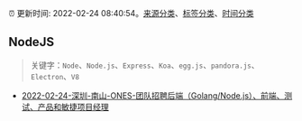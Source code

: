 :alarm_clock: 更新时间: 2022-02-24 08:40:54。[来源分类](../README.md)、[标签分类](../TAGS.md)、[时间分类](../TIMELINE.md)

## NodeJS


> 关键字：`Node`、`Node.js`、`Express`、`Koa`、`egg.js`、`pandora.js`、`Electron`、`V8`



- [2022-02-24-深圳-南山-ONES-团队招聘后端（Golang/Node.js）、前端、测试、产品和敏捷项目经理](https://www.v2ex.com/t/836187) 